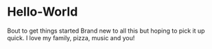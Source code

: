 # Hello-World
Bout to get things started
Brand new to all this but hoping to pick it up quick. 
I love my family, pizza, music and you! 
